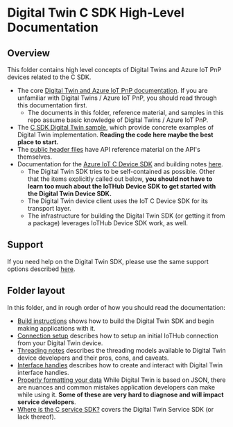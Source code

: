 # Digital Twin C SDK High-Level Documentation

## Overview

This folder contains high level concepts of Digital Twins and Azure IoT PnP devices related to the C SDK.

* The core [Digital Twin and Azure IoT PnP documentation](https://aka.ms/iotpnpdocs).  If you are unfamiliar with Digital Twins / Azure IoT PnP, you should read through this documentation first.
  * The documents in this folder, reference material, and samples in this repo assume basic knowledge of Digital Twins / Azure IoT PnP.  
* The [C SDK Digital Twin sample](../samples), which provide concrete examples of Digital Twin implementation.  **Reading the code here maybe the best place to start.**
* The [public header files](../inc) have API reference material on the API's themselves.
* Documentation for the [Azure IoT C Device SDK](../../doc) and building notes [here](../../iothub_client/readme.md).  
  * The Digital Twin SDK tries to be self-contained as possible.  Other that the items explicitly called out below, **you should not have to learn too much about the IoTHub Device SDK to get started with the Digital Twin Device SDK.**
  * The Digital Twin device client uses the IoT C Device SDK for its transport layer.
  * The infrastructure for building the Digital Twin SDK (or getting it from a package) leverages IoTHub Device SDK work, as well.

## Support

If you need help on the Digital Twin SDK, please use the same support options described [here](../../readme.md#support).  

## Folder layout

In this folder, and in rough order of how you should read the documentation:

* [Build instructions](./building_sdk.md) shows how to build the Digital Twin SDK and begin making applications with it.
* [Connection setup](./connection_setup.md) describes how to setup an initial IoTHub connection from your Digital Twin device.
* [Threading notes](./threading_notes.md) describes the threading models available to Digital Twin device developers and their pros, cons, and caveats.
* [Interface handles](./interfaces.md) describes how to create and interact with Digital Twin interface handles.
* [Properly formatting your data](./data_format.md) While Digital Twin is based on JSON, there are nuances and common mistakes application developers can make while using it.  **Some of these are very hard to diagnose and will impact service developers**.
* [Where is the C service SDK?](./where_is_c_service_sdk.md) covers the Digital Twin Service SDK (or lack thereof).
